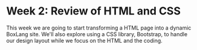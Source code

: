 # Week 2: Review of HTML and CSS

This week we are going to start transforming a HTML page into a dynamic BoxLang site. We'll also explore using a CSS library, Bootstrap, to handle our design layout while we focus on the HTML and the coding.&#x20;
